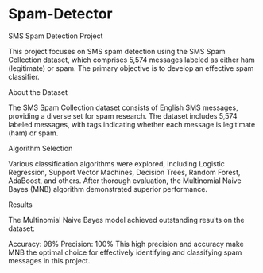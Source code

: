 # Spam-Detector
 
SMS Spam Detection Project

This project focuses on SMS spam detection using the SMS Spam Collection dataset, which comprises 5,574 messages labeled as either ham (legitimate) or spam. The primary objective is to develop an effective spam classifier.

About the Dataset

The SMS Spam Collection dataset consists of English SMS messages, providing a diverse set for spam research. The dataset includes 5,574 labeled messages, with tags indicating whether each message is legitimate (ham) or spam.

Algorithm Selection

Various classification algorithms were explored, including Logistic Regression, Support Vector Machines, Decision Trees, Random Forest, AdaBoost, and others. After thorough evaluation, the Multinomial Naive Bayes (MNB) algorithm demonstrated superior performance.

Results

The Multinomial Naive Bayes model achieved outstanding results on the dataset:

Accuracy: 98%
Precision: 100%
This high precision and accuracy make MNB the optimal choice for effectively identifying and classifying spam messages in this project.